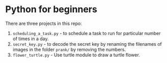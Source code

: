 # Python for beginners


There are three projects in this repo:
1) ```scheduling_a_task.py``` - to schedule a task to run for particular number of times in a day.
2) ```secret_key.py``` - to decode the secret key by renaming the filenames of images in the folder ```prank/``` by removing the numbers.
3) ```flower_turtle.py``` - Use turtle module to draw a turtle flower.
